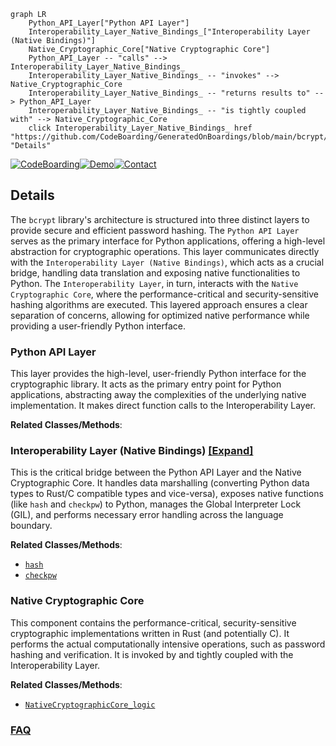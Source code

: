 ```mermaid
graph LR
    Python_API_Layer["Python API Layer"]
    Interoperability_Layer_Native_Bindings_["Interoperability Layer (Native Bindings)"]
    Native_Cryptographic_Core["Native Cryptographic Core"]
    Python_API_Layer -- "calls" --> Interoperability_Layer_Native_Bindings_
    Interoperability_Layer_Native_Bindings_ -- "invokes" --> Native_Cryptographic_Core
    Interoperability_Layer_Native_Bindings_ -- "returns results to" --> Python_API_Layer
    Interoperability_Layer_Native_Bindings_ -- "is tightly coupled with" --> Native_Cryptographic_Core
    click Interoperability_Layer_Native_Bindings_ href "https://github.com/CodeBoarding/GeneratedOnBoardings/blob/main/bcrypt/Interoperability_Layer_Native_Bindings_.md" "Details"
```

[![CodeBoarding](https://img.shields.io/badge/Generated%20by-CodeBoarding-9cf?style=flat-square)](https://github.com/CodeBoarding/GeneratedOnBoardings)[![Demo](https://img.shields.io/badge/Try%20our-Demo-blue?style=flat-square)](https://www.codeboarding.org/demo)[![Contact](https://img.shields.io/badge/Contact%20us%20-%20contact@codeboarding.org-lightgrey?style=flat-square)](mailto:contact@codeboarding.org)

## Details

The `bcrypt` library's architecture is structured into three distinct layers to provide secure and efficient password hashing. The `Python API Layer` serves as the primary interface for Python applications, offering a high-level abstraction for cryptographic operations. This layer communicates directly with the `Interoperability Layer (Native Bindings)`, which acts as a crucial bridge, handling data translation and exposing native functionalities to Python. The `Interoperability Layer`, in turn, interacts with the `Native Cryptographic Core`, where the performance-critical and security-sensitive hashing algorithms are executed. This layered approach ensures a clear separation of concerns, allowing for optimized native performance while providing a user-friendly Python interface.

### Python API Layer
This layer provides the high-level, user-friendly Python interface for the cryptographic library. It acts as the primary entry point for Python applications, abstracting away the complexities of the underlying native implementation. It makes direct function calls to the Interoperability Layer.


**Related Classes/Methods**:



### Interoperability Layer (Native Bindings) [[Expand]](./Interoperability_Layer_Native_Bindings_.md)
This is the critical bridge between the Python API Layer and the Native Cryptographic Core. It handles data marshalling (converting Python data types to Rust/C compatible types and vice-versa), exposes native functions (like `hash` and `checkpw`) to Python, manages the Global Interpreter Lock (GIL), and performs necessary error handling across the language boundary.


**Related Classes/Methods**:

- <a href="https://github.com/pyca/bcrypt/blob/main/src/_bcrypt/src/lib.rs" target="_blank" rel="noopener noreferrer">`hash`</a>
- <a href="https://github.com/pyca/bcrypt/blob/main/src/bcrypt/__init__.pyi" target="_blank" rel="noopener noreferrer">`checkpw`</a>


### Native Cryptographic Core
This component contains the performance-critical, security-sensitive cryptographic implementations written in Rust (and potentially C). It performs the actual computationally intensive operations, such as password hashing and verification. It is invoked by and tightly coupled with the Interoperability Layer.


**Related Classes/Methods**:

- <a href="https://github.com/pyca/bcrypt/blob/main/src/_bcrypt/src/lib.rs" target="_blank" rel="noopener noreferrer">`NativeCryptographicCore_logic`</a>




### [FAQ](https://github.com/CodeBoarding/GeneratedOnBoardings/tree/main?tab=readme-ov-file#faq)